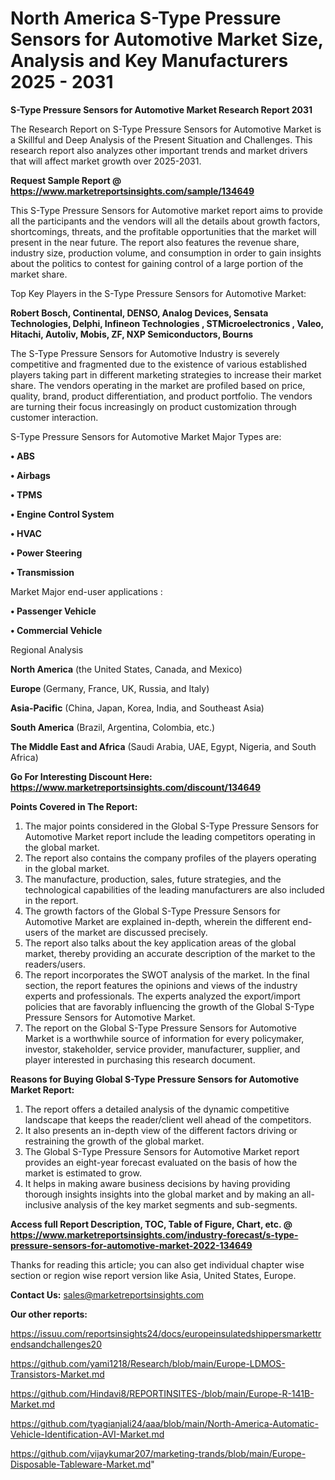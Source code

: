 # North America S-Type Pressure Sensors for Automotive Market Size, Analysis and Key Manufacturers 2025 - 2031

<strong>S-Type Pressure Sensors for Automotive Market Research Report 2031</strong>

The Research Report on S-Type Pressure Sensors for Automotive Market is a Skillful and Deep Analysis of the Present Situation and Challenges. This research report also analyzes other important trends and market drivers that will affect market growth over 2025-2031.

<strong>Request Sample Report @ <a href=https://www.marketreportsinsights.com/sample/134649>https://www.marketreportsinsights.com/sample/134649</a></strong>

This S-Type Pressure Sensors for Automotive market report aims to provide all the participants and the vendors will all the details about growth factors, shortcomings, threats, and the profitable opportunities that the market will present in the near future. The report also features the revenue share, industry size, production volume, and consumption in order to gain insights about the politics to contest for gaining control of a large portion of the market share.

Top Key Players in the S-Type Pressure Sensors for Automotive Market:

<strong>Robert Bosch, Continental, DENSO, Analog Devices, Sensata Technologies, Delphi, Infineon Technologies , STMicroelectronics , Valeo, Hitachi, Autoliv, Mobis, ZF, NXP Semiconductors, Bourns</strong>

The S-Type Pressure Sensors for Automotive Industry is severely competitive and fragmented due to the existence of various established players taking part in different marketing strategies to increase their market share. The vendors operating in the market are profiled based on price, quality, brand, product differentiation, and product portfolio. The vendors are turning their focus increasingly on product customization through customer interaction.

S-Type Pressure Sensors for Automotive Market Major Types are:

<strong>• ABS

• Airbags

• TPMS

• Engine Control System

• HVAC

• Power Steering

• Transmission</strong>

Market Major end-user applications :

<strong>• Passenger Vehicle

• Commercial Vehicle</strong>

Regional Analysis

</u><strong><b>North America</b></strong> (the United States, Canada, and Mexico)

<strong><b>Europe </b></strong>(Germany, France, UK, Russia, and Italy)

<strong><b>Asia-Pacific</b></strong> (China, Japan, Korea, India, and Southeast Asia)

<strong><b>South America</b></strong> (Brazil, Argentina, Colombia, etc.)

<strong><b>The Middle East and Africa</b></strong> (Saudi Arabia, UAE, Egypt, Nigeria, and South Africa)

<strong>Go For Interesting Discount Here: <a href=https://www.marketreportsinsights.com/discount/134649>https://www.marketreportsinsights.com/discount/134649</a></strong>

<strong>Points Covered in The Report:</strong>
<ol>
  <li>The major points considered in the Global S-Type Pressure Sensors for Automotive Market report include the leading competitors operating in the global market.</li>
  <li>The report also contains the company profiles of the players operating in the global market.</li>
  <li>The manufacture, production, sales, future strategies, and the technological capabilities of the leading manufacturers are also included in the report.</li>
  <li>The growth factors of the Global S-Type Pressure Sensors for Automotive Market are explained in-depth, wherein the different end-users of the market are discussed precisely.</li>
  <li>The report also talks about the key application areas of the global market, thereby providing an accurate description of the market to the readers/users.</li>
  <li>The report incorporates the SWOT analysis of the market. In the final section, the report features the opinions and views of the industry experts and professionals. The experts analyzed the export/import policies that are favorably influencing the growth of the Global S-Type Pressure Sensors for Automotive Market.</li>
  <li>The report on the Global S-Type Pressure Sensors for Automotive Market is a worthwhile source of information for every policymaker, investor, stakeholder, service provider, manufacturer, supplier, and player interested in purchasing this research document.</li>
</ol>
<strong>Reasons for Buying Global S-Type Pressure Sensors for Automotive Market Report:</strong>

<ol>
  <li>The report offers a detailed analysis of the dynamic competitive landscape that keeps the reader/client well ahead of the competitors.</li>
  <li>It also presents an in-depth view of the different factors driving or restraining the growth of the global market.</li>
  <li>The Global S-Type Pressure Sensors for Automotive Market report provides an eight-year forecast evaluated on the basis of how the market is estimated to grow.</li>
  <li>It helps in making aware business decisions by having providing thorough insights insights into the global market and by making an all-inclusive analysis of the key market segments and sub-segments.</li>
</ol>
<strong>Access full Report Description, TOC, Table of Figure, Chart, etc. @ <a href=https://www.marketreportsinsights.com/industry-forecast/s-type-pressure-sensors-for-automotive-market-2022-134649>https://www.marketreportsinsights.com/industry-forecast/s-type-pressure-sensors-for-automotive-market-2022-134649</a></strong>


Thanks for reading this article; you can also get individual chapter wise section or region wise report version like Asia, United States, Europe.

<strong>Contact Us:</strong>
sales@marketreportsinsights.com

<strong>Our other reports:</strong>

<a href=https://issuu.com/reportsinsights24/docs/europeinsulatedshippersmarkettrendsandchallenges20>https://issuu.com/reportsinsights24/docs/europeinsulatedshippersmarkettrendsandchallenges20</a>

<a href=https://github.com/yami1218/Research/blob/main/Europe-LDMOS-Transistors-Market.md>https://github.com/yami1218/Research/blob/main/Europe-LDMOS-Transistors-Market.md</a>

<a href=https://github.com/Hindavi8/REPORTINSITES-/blob/main/Europe-R-141B-Market.md>https://github.com/Hindavi8/REPORTINSITES-/blob/main/Europe-R-141B-Market.md</a>

<a href=https://github.com/tyagianjali24/aaa/blob/main/North-America-Automatic-Vehicle-Identification-AVI-Market.md>https://github.com/tyagianjali24/aaa/blob/main/North-America-Automatic-Vehicle-Identification-AVI-Market.md</a>

<a href=https://github.com/vijaykumar207/marketing-trands/blob/main/Europe-Disposable-Tableware-Market.md>https://github.com/vijaykumar207/marketing-trands/blob/main/Europe-Disposable-Tableware-Market.md</a>"
